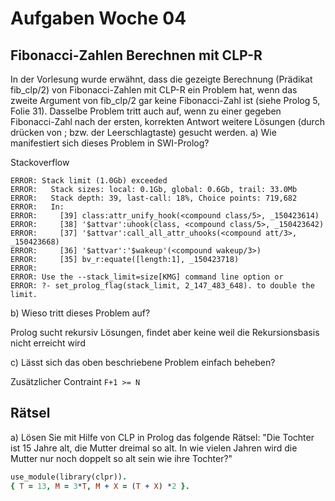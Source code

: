 # Aufgaben Woche 04

## Fibonacci-Zahlen Berechnen mit CLP-R

In der Vorlesung wurde erwähnt, dass die gezeigte Berechnung (Prädikat fib_clp/2) von
Fibonacci-Zahlen mit CLP-R ein Problem hat, wenn das zweite Argument von fib_clp/2 gar keine
Fibonacci-Zahl ist (siehe Prolog 5, Folie 31). Dasselbe Problem tritt auch auf, wenn zu einer
gegeben Fibonacci-Zahl nach der ersten, korrekten Antwort weitere Lösungen (durch drücken von ; bzw.
der Leerschlagtaste) gesucht werden. a) Wie manifestiert sich dieses Problem in SWI-Prolog?

Stackoverflow

```console
ERROR: Stack limit (1.0Gb) exceeded
ERROR:   Stack sizes: local: 0.1Gb, global: 0.6Gb, trail: 33.0Mb
ERROR:   Stack depth: 39, last-call: 18%, Choice points: 719,682
ERROR:   In:
ERROR:     [39] class:attr_unify_hook(<compound class/5>, _150423614)
ERROR:     [38] '$attvar':uhook(class, <compound class/5>, _150423642)
ERROR:     [37] '$attvar':call_all_attr_uhooks(<compound att/3>, _150423668)
ERROR:     [36] '$attvar':'$wakeup'(<compound wakeup/3>)
ERROR:     [35] bv_r:equate([length:1], _150423718)
ERROR: 
ERROR: Use the --stack_limit=size[KMG] command line option or
ERROR: ?- set_prolog_flag(stack_limit, 2_147_483_648). to double the limit.
```

b) Wieso tritt dieses Problem auf?

Prolog sucht rekursiv Lösungen, findet aber keine weil die Rekursionsbasis nicht erreicht wird

c) Lässt sich das oben beschriebene Problem einfach beheben?

Zusätzlicher Contraint `F+1 >= N`

## Rätsel

a) Lösen Sie mit Hilfe von CLP in Prolog das folgende Rätsel:
"Die Tochter ist 15 Jahre alt, die Mutter dreimal so alt. In wie vielen Jahren wird die Mutter nur
noch doppelt so alt sein wie ihre Tochter?"

```prolog
use_module(library(clpr)).
{ T = 13, M = 3*T, M + X = (T + X) *2 }.
```
